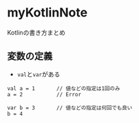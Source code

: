 # myKotlinNote
Kotlinの書き方まとめ

## 変数の定義

- `val`と`var`がある

```
val a = 1       // 値などの指定は1回のみ
a = 2           // Error

var b = 3       // 値などの指定は何回でも良い
b = 4
```
